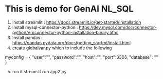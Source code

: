# This is demo for GenAI NL_SQL 

1. Install streamlit : https://docs.streamlit.io/get-started/installation
2. Install mysql-connector-python : https://dev.mysql.com/doc/connector-python/en/connector-python-installation-binary.html
3. Install pandas : https://pandas.pydata.org/docs/getting_started/install.html
4. create globalvar.py which to include the following

myconfig = {
    "user":"",
    "password":"",
    "host":"",
    "port":3306,
    "database": ""
}

5. run it
  streamlit run app2.py
